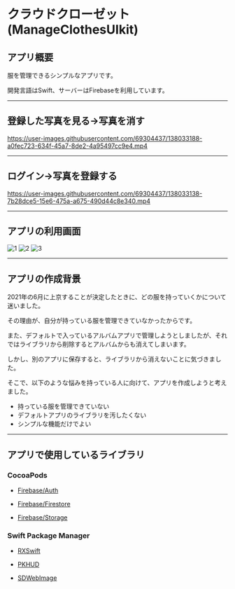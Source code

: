 # クラウドクローゼット(ManageClothesUIkit)

## アプリ概要
服を管理できるシンプルなアプリです。

開発言語はSwift、サーバーはFirebaseを利用しています。

---
## 登録した写真を見る→写真を消す

https://user-images.githubusercontent.com/69304437/138033188-a0fec723-634f-45a7-8de2-4a95497cc9e4.mp4

---

## ログイン→写真を登録する

https://user-images.githubusercontent.com/69304437/138033138-7b28dce5-15e6-475a-a675-490d44c8e340.mp4

---

## アプリの利用画面
![1](https://user-images.githubusercontent.com/69304437/135024494-9c47c7cb-6a9a-42d1-ba56-d0eaa29455dd.png)
![2](https://user-images.githubusercontent.com/69304437/135024538-f08cc1db-6652-4375-88f1-11fe69ac167a.png)
![3](https://user-images.githubusercontent.com/69304437/135024542-fe2cf8bb-735e-42e2-8762-1b513fe68f2b.png)

---

## アプリの作成背景
2021年の6月に上京することが決定したときに、どの服を持っていくかについて迷いました。

その理由が、自分が持っている服を管理できていなかったからです。

また、デフォルトで入っているアルバムアプリで管理しようとしましたが、それではライブラリから削除するとアルバムからも消えてしまいます。

しかし、別のアプリに保存すると、ライブラリから消えないことに気づきました。

そこで、以下のような悩みを持っている人に向けて、アプリを作成しようと考えました。

- 持っている服を管理できていない
- デフォルトアプリのライブラリを汚したくない
- シンプルな機能だけでよい

---

## アプリで使用しているライブラリ
### CocoaPods
- [Firebase/Auth](https://github.com/firebase/firebase-ios-sdk)

- [Firebase/Firestore](https://github.com/firebase/firebase-ios-sdk)

- [Firebase/Storage](https://github.com/firebase/firebase-ios-sdk)

### Swift Package Manager
- [RXSwift](https://github.com/ReactiveX/RxSwift)

- [PKHUD](https://github.com/pkluz/PKHUD)

- [SDWebImage](https://github.com/SDWebImage/SDWebImage)
